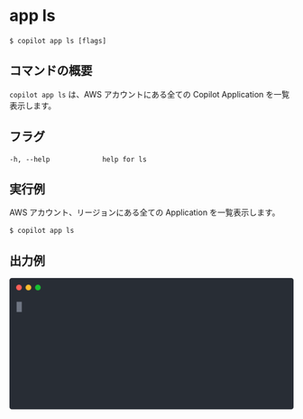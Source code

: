 # app ls
```console
$ copilot app ls [flags]
```

## コマンドの概要

`copilot app ls` は、AWS アカウントにある全ての Copilot Application を一覧表示します。

## フラグ

```
-h, --help             help for ls
```

## 実行例
AWS アカウント、リージョンにある全ての Application を一覧表示します。
```console
$ copilot app ls
```

## 出力例

![Running copilot ls](https://raw.githubusercontent.com/kohidave/copilot-demos/master/app-ls.svg?sanitize=true)
